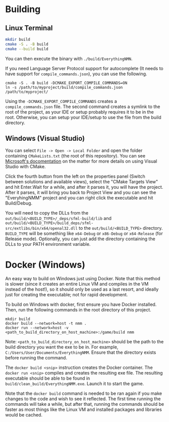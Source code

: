 # Building

## Linux Terminal

```bash
mkdir build
cmake -S . -B build
cmake --build build
```

You can then execute the binary with `./build/EverythingNMN`.

If you need Language Server Protocol support for autocomplete (It needs to have support for `compile_commands.json`),
you can use the following.

```
cmake -S . -B build -DCMAKE_EXPORT_COMPILE_COMMANDS=ON
ln -s /path/to/myproject/build/compile_commands.json /path/to/myproject/
```

Using the `-DCMAKE_EXPORT_COMPILE_COMMANDS` creates a `compile_commands.json` file. The second command creates a symlink
to the root of the project, as your IDE or setup probably requires it to be in the root. Otherwise, you can setup your
IDE/setup to use the file from the build directory.

## Windows (Visual Studio)

You can select `File -> Open -> Local Folder` and open the folder containing `CMakeLists.txt` (the root of this repository).
You can see [Microsoft's docomentation](https://learn.microsoft.com/en-us/cpp/build/cmake-projects-in-visual-studio) 
on the matter for more details on using Visual Studio with CMake.

Click the fourth button from the left on the properties panel (Switch between solutions and available views),
select the "CMake Targets View" and hit Enter.Wait for a while, and after it parses it, you will have the project.
After it parses, it will bring you back to Project View and you can see the "EveryhingNMM" project and you can 
right click the executable and hit Build/Debug. 

You will need to copy the DLLs from the `out/build/<BUILD_TYPE>/_deps/sfml-build/lib` and `out/build/<BUILD_TYPE>/build_deps/sfml-src/extlibs/bin/x64/openal32.dll` to the `out/build/<BUILD_TYPE>` directory.
`BUILD_TYPE` will be something like `x64-Debug` or `x86-Debug` or `x64-Release` (for Release mode).
Optionally, you can just add the directory containing the DLLs to your PATH environment variable.

# Docker (Windows)
An easy way to build on Windows just using Docker. Note that this method is slower (since it creates an entire Linux VM and compiles
in the VM instead of the host!), so it should only be used as a last resort, and ideally just for creating the executable; not for
rapid development.

To build on Windows with docker, first ensure you have Docker installed. Then, run the following commands in the root
directory of this project.
```
mkdir build
docker build --network=host -t nmm .
docker run --network=host -v <path_to_build_directory_on_host_machine>:/game/build nmm
```

Note: `<path_to_build_directory_on_host_machine>` should be the path to the build directory you want the exe to be in. For example, `C:/Users/User/Documents/EverythingNMM`. Ensure that the directory exists before running the command.

The `docker build <snip>` instruction creates the Docker container. The `docker run <snip>` compiles and creates the resulting exe file.
The resulting executable should be able to be found in `build/clean_build/EverythingNMM.exe`. Launch it to start the game.

Note that the `docker build` command is needed to be ran again if you make changes to the code and wish to see it reflected.
The first time running the commands will take a while, but after that, running the commands should be faster as most things
like the Linux VM and installed packages and libraries would be cached. 
